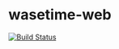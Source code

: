 # wasetime-web

[![Build Status](https://travis-ci.org/wasetime/wasetime-web.svg?branch=master)](https://travis-ci.org/wasetime/wasetime-web)
